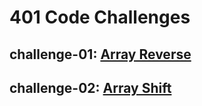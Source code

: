 # 401 Code Challenges

## challenge-01: [Array Reverse](challenges/arrayReverse)
## challenge-02: [Array Shift](challenges/arrayShift)